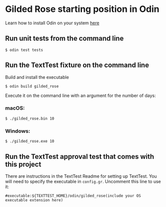# Gilded Rose starting position in Odin

Learn how to install Odin on your system [here](https://odin-lang.org/docs/install/)

## Run unit tests from the command line
```
$ odin test tests
```
## Run the TextTest fixture on the command line
Build and install the executable

```
$ odin build gilded_rose
```

Execute it on the command line with an argument for the number of days:

### macOS:

```
$ ./gilded_rose.bin 10
```
### Windows:

```
$ ./gilded_rose.exe 10
```

## Run the TextTest approval test that comes with this project
There are instructions in the TextTest Readme for setting up TextTest. You will need to specify the executable in `config.gr`. Uncomment this line to use it:

```
#executable:${TEXTTEST_HOME}/odin/gilded_rose(include your OS executable extension here)
```
